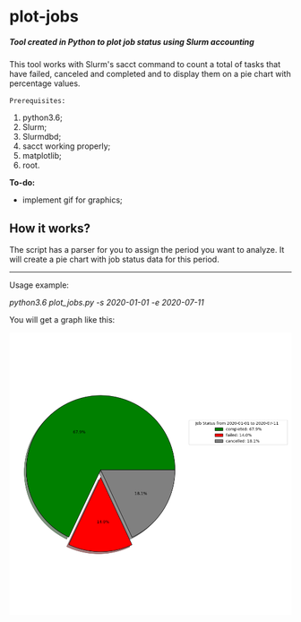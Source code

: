 # plot-jobs

##### Tool created in Python to plot job status using Slurm accounting

This tool works with Slurm's sacct command to count a total of tasks that have failed, canceled and completed and to display them on a pie chart with percentage values.

    Prerequisites:
1. python3.6;
2. Slurm; 
3. Slurmdbd; 
4. sacct working properly;
5. matplotlib;
6. root.

**To-do:**
- implement gif for graphics;

## How it works?

The script has a parser for you to assign the period you want to analyze. It will create a pie chart with job status data for this period.

---

Usage example:

*python3.6 plot_jobs.py -s 2020-01-01 -e 2020-07-11*

   You will get a graph like this:
   
![alt text](https://github.com/lmagdanello/plot-jobs/blob/master/pie-plot-mngt0-1-20-07-11.png?raw=true)
